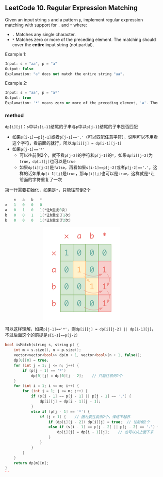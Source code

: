 ## LeetCode 10. Regular Expression Matching

Given an input string `s` and a pattern `p`, implement regular expression matching with support for `.` and `*` where:

+ `.` Matches any single character.
+ `*` Matches zero or more of the preceding element.
The matching should cover the **entire** input string (not partial).

Example 1:
```cpp
Input: s = "aa", p = "a"
Output: false
Explanation: "a" does not match the entire string "aa".
```
Example 2:
```cpp
Input: s = "aa", p = "a*"
Output: true
Explanation: '*' means zero or more of the preceding element, 'a'. Therefore, by repeating 'a' once, it becomes "aa".
```

### method

`dp[i][j]`：`s`中以`s[i-1]`结尾的子串与`p`中以`p[j-1]`结尾的子串是否匹配

+ 如果`s[i-1]==p[j-1]`或者`p[j-1]=='.'`（可以匹配任意字符），说明可以不用看这个字符，看前面的就行，所以`dp[i][j] = dp[i-1][j-1]`
+ 如果`p[j-1]=='*'`
    + 可以往前倒2个，就不看`p[j-2]`的字符和`p[j-1]`的`*`，如果`dp[i][j-2]`为`true`，`dp[i][j]`也可以是`true`
    + 如果`dp[i][j-2]`是`false`，再看如果`s[i-1]==p[j-2]`或者`p[j-2]=='.'`，这样的话如果`dp[i-1][j]`是`true`，那`dp[i][j]`也可以是`true`，这样就是`*`让前面的字符重复了一次

第一行需要初始化，如果是`*`，只能往前倒2个


```cpp
    ×   a   b   *
×   1   0   0   0
a   0   1   0   1(*让b重复0次)
b   0   0   1   1(*让b重复了1次)
b   0   0   0   1(*让b重复了2次)
```

<center>
<img src=https://github.com/kavinwkp/blogimage/raw/main/img/LeetCode/10/10.png width=50%>
</center>

可以这样理解，如果`p[j-1]=='*'`，则`dp[i][j] = dp[i][j-2] || dp[i-1][j]`，不过后面这个的前提是`s[i-1]==p[j-2]`


```cpp
bool isMatch(string s, string p) {
    int m = s.size(), n = p.size();
    vector<vector<bool>> dp(m + 1, vector<bool>(n + 1, false));
    dp[0][0] = true;
    for (int j = 1; j <= n; j++) {
        if (p[j - 1] == '*') 
            dp[0][j] = dp[0][j - 2];    // 只能往前倒2个
    }
    for (int i = 1; i <= m; i++) {
        for (int j = 1; j <= n; j++) {
            if (s[i - 1] == p[j - 1] || p[j - 1] == '.') {
                dp[i][j] = dp[i - 1][j - 1];
            }
            else if (p[j - 1] == '*') {
                if (j > 1) {    // 因为要往前倒2个，保证不越界
                    if (dp[i][j - 2]) dp[i][j] = true;  // 往前倒2个
                    else if (s[i - 1] == p[j - 2] || p[j - 2] == '.') {
                        dp[i][j] = dp[i - 1][j];    // 也可以从上面下来
                    }
                }
            }
        }
    }
    return dp[m][n];
}
``